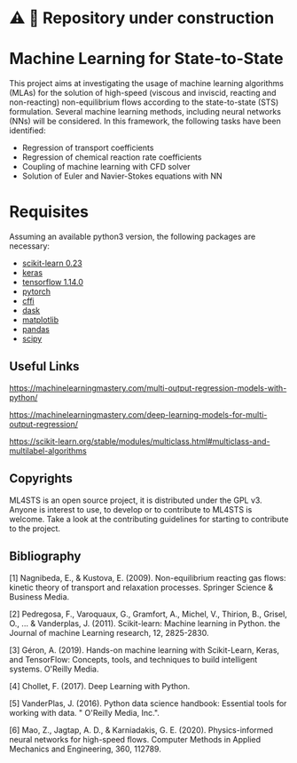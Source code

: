 # :warning: :construction: Repository under construction

# Machine Learning for State-to-State
This project aims at investigating the usage of machine learning algorithms (MLAs) for the solution of high-speed (viscous and inviscid, reacting and non-reacting) non-equilibrium flows according to the state-to-state (STS) formulation. Several machine learning methods, including neural networks (NNs) will be considered. In this framework, the following tasks have been identified:

* Regression of transport coefficients
* Regression of chemical reaction rate coefficients
* Coupling of machine learning with CFD solver
* Solution of Euler and Navier-Stokes equations with NN

# Requisites
Assuming an available python3 version, the following packages are necessary:
* [scikit-learn 0.23](https://scikit-learn.org/stable/)
* [keras](https://keras.io/)
* [tensorflow 1.14.0](https://www.tensorflow.org/)
* [pytorch](https://pytorch.org/)
* [cffi](https://cffi.readthedocs.io/en/latest/)
* [dask](https://dask.org/)
* [matplotlib](https://matplotlib.org/)
* [pandas](https://pandas.pydata.org/)
* [scipy](https://www.scipy.org/)

## Useful Links
https://machinelearningmastery.com/multi-output-regression-models-with-python/

https://machinelearningmastery.com/deep-learning-models-for-multi-output-regression/

https://scikit-learn.org/stable/modules/multiclass.html#multiclass-and-multilabel-algorithms

## Copyrights
ML4STS is an open source project, it is distributed under the GPL v3. Anyone is interest to use, to develop or to contribute to ML4STS is welcome.
Take a look at the contributing guidelines for starting to contribute to the project.

## Bibliography
[1] Nagnibeda, E., & Kustova, E. (2009). Non-equilibrium reacting gas flows: kinetic theory of transport and relaxation processes. Springer Science & Business Media.

[2] Pedregosa, F., Varoquaux, G., Gramfort, A., Michel, V., Thirion, B., Grisel, O., ... & Vanderplas, J. (2011). Scikit-learn: Machine learning in Python. the Journal of machine Learning research, 12, 2825-2830.

[3] Géron, A. (2019). Hands-on machine learning with Scikit-Learn, Keras, and TensorFlow: Concepts, tools, and techniques to build intelligent systems. O'Reilly Media.

[4] Chollet, F. (2017). Deep Learning with Python.

[5] VanderPlas, J. (2016). Python data science handbook: Essential tools for working with data. " O'Reilly Media, Inc.".

[6] Mao, Z., Jagtap, A. D., & Karniadakis, G. E. (2020). Physics-informed neural networks for high-speed flows. Computer Methods in Applied Mechanics and Engineering, 360, 112789.
